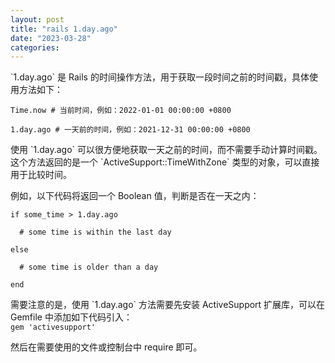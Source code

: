 ```yaml
---
layout: post
title: "rails 1.day.ago"
date: "2023-03-28"
categories: 
---
```

<p>`1.day.ago` 是 Rails 的时间操作方法，用于获取一段时间之前的时间戳，具体使用方法如下：</p>

<pre>
<code>Time.now # 当前时间，例如：2022-01-01 00:00:00 +0800

1.day.ago # 一天前的时间，例如：2021-12-31 00:00:00 +0800</code></pre>

<p>使用 `1.day.ago` 可以很方便地获取一天之前的时间，而不需要手动计算时间戳。这个方法返回的是一个 `ActiveSupport::TimeWithZone` 类型的对象，可以直接用于比较时间。</p>

<p>例如，以下代码将返回一个 Boolean 值，判断是否在一天之内：</p>

<pre>
<code>if some_time &gt; 1.day.ago

&nbsp; # some time is within the last day

else

&nbsp; # some time is older than a day

end</code></pre>

<p>需要注意的是，使用 `1.day.ago` 方法需要先安装 ActiveSupport 扩展库，可以在 Gemfile 中添加如下代码引入：<br />
<code>gem &#39;activesupport&#39;</code></p>

<p>然后在需要使用的文件或控制台中 require 即可。</p>

